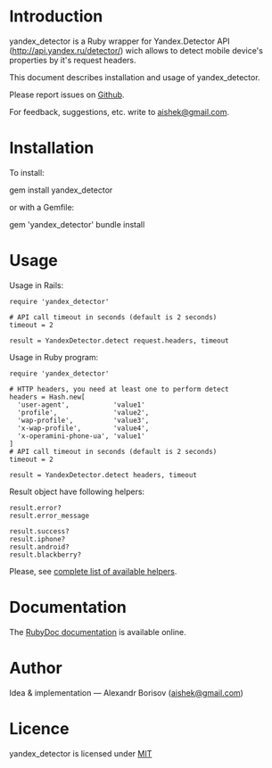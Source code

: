 # Introduction

yandex_detector is a Ruby wrapper for Yandex.Detector API (http://api.yandex.ru/detector/) wich allows to detect mobile device's properties by it's request headers.

This document describes installation and usage of yandex_detector.

Please report issues on [Github](https://github.com/aishek/yandex_detector/issues).

For feedback, suggestions, etc. write to <aishek@gmail.com>.

# Installation

To install:

  gem install yandex_detector

or with a Gemfile:

  gem 'yandex_detector'
  bundle install

# Usage

Usage in Rails:

    require 'yandex_detector'

    # API call timeout in seconds (default is 2 seconds)
    timeout = 2

    result = YandexDetector.detect request.headers, timeout

Usage in Ruby program:

    require 'yandex_detector'

    # HTTP headers, you need at least one to perform detect
    headers = Hash.new[
      'user-agent',           'value1'
      'profile',              'value2',
      'wap-profile',          'value3',
      'x-wap-profile',        'value4',
      'x-operamini-phone-ua', 'value1'
    ]
    # API call timeout in seconds (default is 2 seconds)
    timeout = 2

    result = YandexDetector.detect headers, timeout

Result object have following helpers:

    result.error?
    result.error_message
    
    result.success?
    result.iphone?
    result.android?
    result.blackberry?

Please, see [complete list of available helpers](http://rubydoc.info/github/aishek/yandex_detector/master/YandexDetector/Properties).

# Documentation

The [RubyDoc documentation](http://rubydoc.info/github/aishek/yandex_detector/master/frames) is available online.

# Author

Idea & implementation&nbsp;— Alexandr Borisov (<aishek@gmail.com>)

# Licence

yandex_detector is licensed under [MIT](https://github.com/afelix/csso/blob/master/MIT-LICENSE.txt)